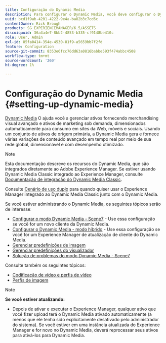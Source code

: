 ```yaml
---
title: Configuração do Dynamic Media
description: Para configurar o Dynamic Media, você deve configurar o Dynamic Media e gerenciar predefinições de imagens e visualizadores.
uuid: bcd1f9ab-4201-4222-9e4a-ba82b3c7cd6c
contentOwner: Rick Brough
products: SG_EXPERIENCEMANAGER/6.5/ASSETS
discoiquuid: 36a4a4e7-8bb2-4853-b335-cf9148be410c
role: User, Admin
exl-id: 85fa0414-354e-4530-81f9-a5659bb7f2fd
feature: Configuration
source-git-commit: 8353e6fcc76dd63a0816babbe593f474abbc4508
workflow-type: tm+mt
source-wordcount: '260'
ht-degree: 1%

---
```


# Configuração do Dynamic Media {#setting-up-dynamic-media}

[Dynamic Media](https://business.adobe.com/products/experience-manager/assets/dynamic-media.html) O ajuda você a gerenciar ativos fornecendo merchandising visual avançado e ativos de marketing sob demanda, dimensionados automaticamente para consumo em sites da Web, móveis e sociais. Usando um conjunto de ativos de origem primária, a Dynamic Media gera e fornece várias variações de conteúdo avançado em tempo real por meio de sua rede global, dimensionável e com desempenho otimizado.

>[!NOTE]
>
>Esta documentação descreve os recursos do Dynamic Media, que são integrados diretamente ao Adobe Experience Manager. Se estiver usando Dynamic Media Classic integrado ao Experience Manager, consulte [Documentação de integração do Dynamic Media Classic](/help/sites-administering/scene7.md).
>
>Consulte [Cenário de uso duplo](/help/sites-administering/scene7.md#dual-use-scenario) para quando quiser usar o Experience Manager integrado ao Dynamic Media Classic junto com o Dynamic Media.

Se você estiver administrando o Dynamic Media, os seguintes tópicos serão de interesse:

* [Configurar o modo Dynamic Media - Scene7](config-dms7.md) - Use essa configuração se você for um novo cliente da Dynamic Media.
* [Configurar o Dynamic Media - modo híbrido](config-dynamic.md) - Use essa configuração se você for um Experience Manager de atualização de cliente do Dynamic Media.
* [Gerenciar predefinições de imagem](managing-image-presets.md)
* [Gerenciar predefinições do visualizador](managing-viewer-presets.md)
* [Solução de problemas do modo Dynamic Media - Scene7](troubleshoot-dms7.md)

Consulte também os seguintes tópicos:

* [Codificação de vídeo e perfis de vídeo](video-profiles.md)
* [Perfis de imagem](image-profiles.md)

>[!NOTE]
>
>**Se você estiver atualizando:**
>
>* Depois de ativar e executar o Experience Manager, qualquer ativo que você fizer upload terá o Dynamic Media ativado automaticamente (a menos que ele tenha sido explicitamente desativado pelo administrador do sistema). Se você estiver em uma instância atualizada do Experience Manager e for novo no Dynamic Media, deverá reprocessar seus ativos para ativá-los para Dynamic Media.



